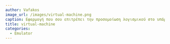 ```yaml
---
author: Vafakos
image_url: /images/virtual-machine.png
caption: Εφαρμογή που σου επιτρέπει την προσομοίωση λογισμικού στο υπάρχον λογισμικό σου.
title: virtual-machine
categories:
  - Emulator
---
```

